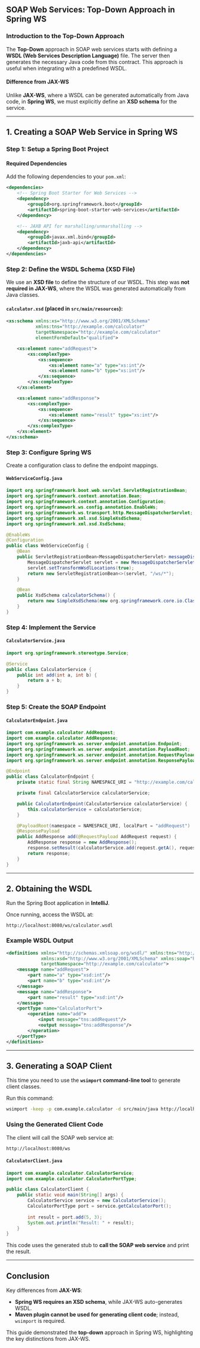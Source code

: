 ## SOAP Web Services: Top-Down Approach in Spring WS

### Introduction to the Top-Down Approach
The **Top-Down** approach in SOAP web services starts with defining a **WSDL (Web Services Description Language)** file. The server then generates the necessary Java code from this contract. This approach is useful when integrating with a predefined WSDL.

#### **Difference from JAX-WS**
Unlike **JAX-WS**, where a WSDL can be generated automatically from Java code, in **Spring WS**, we must explicitly define an **XSD schema** for the service.

---

## 1. Creating a SOAP Web Service in Spring WS
### **Step 1: Setup a Spring Boot Project**

#### **Required Dependencies**
Add the following dependencies to your `pom.xml`:

```xml
<dependencies>
    <!-- Spring Boot Starter for Web Services -->
    <dependency>
        <groupId>org.springframework.boot</groupId>
        <artifactId>spring-boot-starter-web-services</artifactId>
    </dependency>

    <!-- JAXB API for marshalling/unmarshalling -->
    <dependency>
        <groupId>javax.xml.bind</groupId>
        <artifactId>jaxb-api</artifactId>
    </dependency>
</dependencies>
```

### **Step 2: Define the WSDL Schema (XSD File)**
We use an **XSD file** to define the structure of our WSDL. This step was **not required in JAX-WS**, where the WSDL was generated automatically from Java classes.

#### **`calculator.xsd`** (placed in `src/main/resources`):
```xml
<xs:schema xmlns:xs="http://www.w3.org/2001/XMLSchema"
           xmlns:tns="http://example.com/calculator"
           targetNamespace="http://example.com/calculator"
           elementFormDefault="qualified">

    <xs:element name="addRequest">
        <xs:complexType>
            <xs:sequence>
                <xs:element name="a" type="xs:int"/>
                <xs:element name="b" type="xs:int"/>
            </xs:sequence>
        </xs:complexType>
    </xs:element>

    <xs:element name="addResponse">
        <xs:complexType>
            <xs:sequence>
                <xs:element name="result" type="xs:int"/>
            </xs:sequence>
        </xs:complexType>
    </xs:element>
</xs:schema>
```

### **Step 3: Configure Spring WS**
Create a configuration class to define the endpoint mappings.

#### **`WebServiceConfig.java`**
```java
import org.springframework.boot.web.servlet.ServletRegistrationBean;
import org.springframework.context.annotation.Bean;
import org.springframework.context.annotation.Configuration;
import org.springframework.ws.config.annotation.EnableWs;
import org.springframework.ws.transport.http.MessageDispatcherServlet;
import org.springframework.xml.xsd.SimpleXsdSchema;
import org.springframework.xml.xsd.XsdSchema;

@EnableWs
@Configuration
public class WebServiceConfig {
    @Bean
    public ServletRegistrationBean<MessageDispatcherServlet> messageDispatcherServlet() {
        MessageDispatcherServlet servlet = new MessageDispatcherServlet();
        servlet.setTransformWsdlLocations(true);
        return new ServletRegistrationBean<>(servlet, "/ws/*");
    }

    @Bean
    public XsdSchema calculatorSchema() {
        return new SimpleXsdSchema(new org.springframework.core.io.ClassPathResource("calculator.xsd"));
    }
}
```

### **Step 4: Implement the Service**
#### **`CalculatorService.java`**
```java
import org.springframework.stereotype.Service;

@Service
public class CalculatorService {
    public int add(int a, int b) {
        return a + b;
    }
}
```

### **Step 5: Create the SOAP Endpoint**
#### **`CalculatorEndpoint.java`**
```java
import com.example.calculator.AddRequest;
import com.example.calculator.AddResponse;
import org.springframework.ws.server.endpoint.annotation.Endpoint;
import org.springframework.ws.server.endpoint.annotation.PayloadRoot;
import org.springframework.ws.server.endpoint.annotation.RequestPayload;
import org.springframework.ws.server.endpoint.annotation.ResponsePayload;

@Endpoint
public class CalculatorEndpoint {
    private static final String NAMESPACE_URI = "http://example.com/calculator";

    private final CalculatorService calculatorService;

    public CalculatorEndpoint(CalculatorService calculatorService) {
        this.calculatorService = calculatorService;
    }

    @PayloadRoot(namespace = NAMESPACE_URI, localPart = "addRequest")
    @ResponsePayload
    public AddResponse add(@RequestPayload AddRequest request) {
        AddResponse response = new AddResponse();
        response.setResult(calculatorService.add(request.getA(), request.getB()));
        return response;
    }
}
```

---

## 2. Obtaining the WSDL
Run the Spring Boot application in **IntelliJ**.

Once running, access the WSDL at:

```
http://localhost:8080/ws/calculator.wsdl
```

### **Example WSDL Output**
```xml
<definitions xmlns="http://schemas.xmlsoap.org/wsdl/" xmlns:tns="http://example.com/calculator"
             xmlns:xsd="http://www.w3.org/2001/XMLSchema" xmlns:soap="http://schemas.xmlsoap.org/wsdl/soap/"
             targetNamespace="http://example.com/calculator">
    <message name="addRequest">
        <part name="a" type="xsd:int"/>
        <part name="b" type="xsd:int"/>
    </message>
    <message name="addResponse">
        <part name="result" type="xsd:int"/>
    </message>
    <portType name="CalculatorPort">
        <operation name="add">
            <input message="tns:addRequest"/>
            <output message="tns:addResponse"/>
        </operation>
    </portType>
</definitions>
```

---

## 3. Generating a SOAP Client
This time you need to use the **`wsimport` command-line tool** to generate client classes.

Run this command:
```sh
wsimport -keep -p com.example.calculator -d src/main/java http://localhost:8080/ws/calculator.wsdl
```

### **Using the Generated Client Code**
The client will call the SOAP web service at:
```
http://localhost:8080/ws
```

#### **`CalculatorClient.java`**
```java
import com.example.calculator.CalculatorService;
import com.example.calculator.CalculatorPortType;

public class CalculatorClient {
    public static void main(String[] args) {
        CalculatorService service = new CalculatorService();
        CalculatorPortType port = service.getCalculatorPort();
        
        int result = port.add(5, 3);
        System.out.println("Result: " + result);
    }
}
```

This code uses the generated stub to **call the SOAP web service** and print the result.

---

## Conclusion
Key differences from **JAX-WS**:
- **Spring WS requires an XSD schema**, while JAX-WS auto-generates WSDL.
- **Maven plugin cannot be used for generating client code**; instead, `wsimport` is required.

This guide demonstrated the **top-down** approach in Spring WS, highlighting the key distinctions from JAX-WS.
